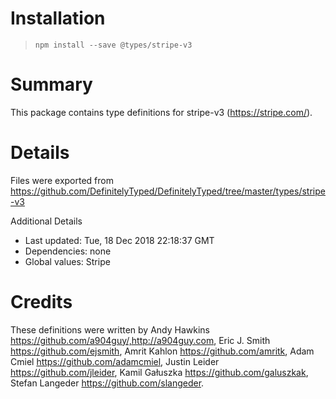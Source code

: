 # Installation
> `npm install --save @types/stripe-v3`

# Summary
This package contains type definitions for stripe-v3 (https://stripe.com/).

# Details
Files were exported from https://github.com/DefinitelyTyped/DefinitelyTyped/tree/master/types/stripe-v3

Additional Details
 * Last updated: Tue, 18 Dec 2018 22:18:37 GMT
 * Dependencies: none
 * Global values: Stripe

# Credits
These definitions were written by Andy Hawkins <https://github.com/a904guy/,http://a904guy.com>, Eric J. Smith <https://github.com/ejsmith>, Amrit Kahlon <https://github.com/amritk>, Adam Cmiel <https://github.com/adamcmiel>, Justin Leider <https://github.com/jleider>, Kamil Gałuszka <https://github.com/galuszkak>, Stefan Langeder <https://github.com/slangeder>.
